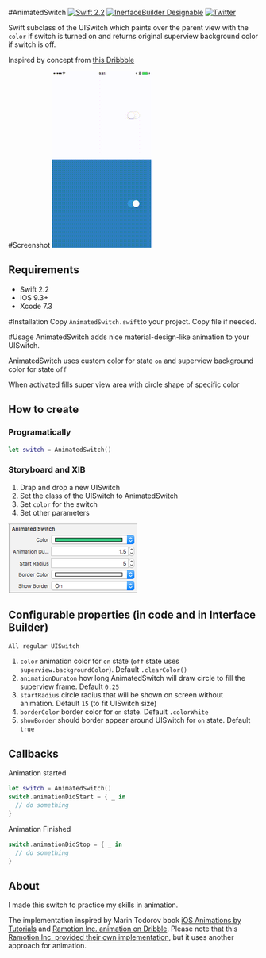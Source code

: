 
#AnimatedSwitch
[![Swift 2.2](https://img.shields.io/badge/Swift-2.2-orange.svg?style=flat)](https://developer.apple.com/swift/)
[![InerfaceBuilder Designable](https://img.shields.io/badge/InerfaceBuilder-Designable-green.svg?style=flat)]()
[![Twitter](https://img.shields.io/badge/Twitter-@ALSEDI-blue.svg?style=flat)](http://twitter.com/alsedi)

Swift subclass of the UISwitch which paints over the parent view with the `color` if switch is turned on and returns original superview background color if switch is off. 

Inspired by concept from [this Dribbble](https://dribbble.com/shots/1749645-Contact-Sync)


#Screenshot
![AnimatedSwitch](animation2.gif)

## Requirements
- Swift 2.2
- iOS 9.3+
- Xcode 7.3

#Installation
Copy `AnimatedSwitch.swift`to your project. Copy file if needed.

#Usage
AnimatedSwitch adds nice material-design-like animation to your UISwitch. 

AnimatedSwitch uses custom color for state `on` and superview background color for state `off`

When activated fills super view area with circle shape of specific color

## How to create
### Programatically 
``` swift
let switch = AnimatedSwitch()
```

### Storyboard and XIB
1. Drap and drop a new UISwitch
2. Set the class of the UISwitch to AnimatedSwitch
3. Set `color` for the switch
4. Set other parameters

![Interfacebuilder](InterfaceBuilder.png)

## Configurable properties (in code and in Interface Builder)
```
All regular UISwitch
```
1. `color` animation color for `on` state (`off` state uses `superview.backgroundColor`). Default `.clearColor()`
2. `animationDuraton` how long AnimatedSwitch will draw circle to fill the superview frame. Default `0.25`
3. `startRadius` circle radius that will be shown on screen without animation. Default `15` (to fit UISwitch size)
4. `borderColor` border color for `on` state. Default `.colorWhite`
5. `showBorder` should border appear around UISwitch for `on` state. Default `true`

## Callbacks
Animation started
``` swift
let switch = AnimatedSwitch()
switch.animationDidStart = { _ in 
  // do something
}
```

Animation Finished
``` swift
switch.animationDidStop = { _ in 
  // do something
}
```

## About
I made this switch to practice my skills in animation.

The implementation inspired by Marin Todorov book [iOS Animations by Tutorials](https://www.raywenderlich.com/store/ios-animations-by-tutorials) and [Ramotion Inc. animation on Dribble](https://dribbble.com/shots/1749645-Contact-Sync). Please note that this [Ramotion Inc. provided their own implementation](https://github.com/Ramotion/paper-switch/), but it uses another approach for animation.

	
